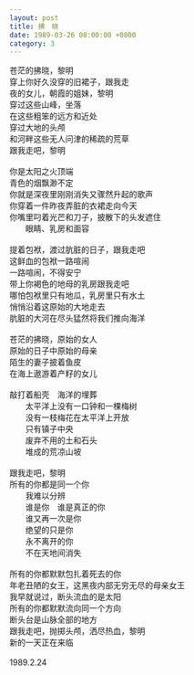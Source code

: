 ```yaml
---
layout: post
title: 拂　晓
date: 1989-03-26 00:00:00 +0800
category: 3
---
```


苍茫的拂晓，黎明<br>
穿上你好久没穿的旧裙子，跟我走<br>
夜的女儿，朝霞的姐妹，黎明<br>
穿过这些山峰，坐落<br>
在这些粗笨的远方和近处<br>
穿过大地的头颅<br>
和河畔这些无人问津的稀疏的荒草<br>
跟我走吧，黎明<br>
<br>
你是太阳之火顶端<br>
青色的烟飘渺不定<br>
你就是深夜里刚刚消失又骤然升起的歌声<br>
你穿着一件昨夜弄脏的衣裙走向今天<br>
你嘴里叼着光芒和刀子，披散下的头发遮住<br>
　　眼睛、乳房和面容<br>
<br>
提着包袱，渡过肮脏的日子，跟我走吧<br>
这鲜血的包袱一路喧闹<br>
一路喧闹，不得安宁<br>
带上你褐色的地母的乳房跟我走吧<br>
哪怕包袱里只有地瓜，乳房里只有水土<br>
悄悄沿着这原始的大地走去<br>
肮脏的大河在尽头猛然将我们推向海洋<br>
<br>
苍茫的拂晓，原始的女人<br>
原始的日子中原始的母亲<br>
陌生的妻子披着鱼皮<br>
在海上遨游着产籽的女儿<br>
<br>
敲打着船壳　海洋的埋葬<br>
　　太平洋上没有一口钟和一棵梅树<br>
　　没有一枝梅花在太平洋上开放<br>
　　只有镇子中央<br>
　　废弃不用的土和石头<br>
　　堆成的荒凉山坡<br>
<br>
跟我走吧，黎明<br>
所有的你都是同一个你<br>
　　我难以分辨<br>
　　谁是你　谁是真正的你<br>
　　谁又再一次是你<br>
　　绝望的只是你<br>
　　永不离开的你<br>
　　不在天地间消失<br>
<br>
所有的你都默默包扎着死去的你<br>
年老丑陋的女王，这黑夜内部无穷无尽的母亲女王<br>
我早就说过，断头流血的是太阳<br>
所有的你都默默流向同一个方向<br>
断头台是山脉全部的地方<br>
跟我走吧，抛掷头颅，洒尽热血，黎明<br>
新的一天正在来临<br>
<br>
1989.2.24
